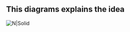 ## This diagrams explains the idea
![N|Solid](https://github.com/damiancipolat/Bots-farm-platform/blob/master/doc/diagram.png?raw=true)
